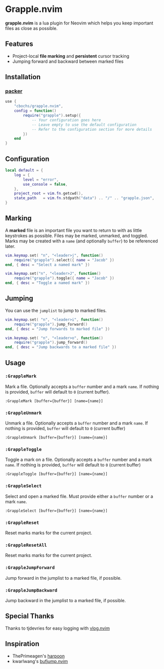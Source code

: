 # Grapple.nvim

**grapple.nvim** is a lua plugin for Neovim which helps you keep important files as close as possible.

## Features

* Project-local **file marking** and **persistent** cursor tracking
* Jumping forward and backward between marked files

## Installation

### [packer](https://github.com/wbthomason/packer.nvim)

```lua
use {
    "cbochs/grapple.nvim",
    config = function()
        require("grapple").setup({
            -- Your configuration goes here
            -- Leave empty to use the default configuration
            -- Refer to the configuration section for more details
        })
    end
}
```

## Configuration

```lua
local default = {
    log = {
        level = "error",
        use_console = false,
    },
    project_root = vim.fn.getcwd(),
    state_path   = vim.fn.stdpath("data") .. "/" .. "grapple.json",
}
```

## Marking

A **marked** file is an important file you want to return to with as little keystrokes as possible. Files may be marked, unmarked, and toggled. Marks may be created with a `name` (and optionally `buffer`) to be referenced later.

```lua
vim.keymap.set( "n", "<leader>j", function()
    require("grapple").select({ name = "Jacob" })
end, { desc = "Select a named mark" })

vim.keymap.set("n", "<leader>J", function()
    require("grapple").toggle({ name = "Jacob" })
end, { desc = "Toggle a named mark" })
```

## Jumping

You can use the `jumplist` to jump to marked files.

```lua
vim.keymap.set( "n", "<leader>i", function()
    require("grapple").jump_forward()
end, { desc = "Jump forwards to marked file" })

vim.keymap.set( "n", "<leader>o", function()
    require("grapple").jump_forward()
end, { desc = "Jump backwards to a marked file" })
```

## Usage

### `:GrappleMark`

Mark a file. Optionally accepts a `buffer` number and a mark `name`. If nothing is provided, `buffer` will default to `0` (current buffer).

```
:GrappleMark [buffer={buffer}] [name={name}]
```

### `:GrappleUnmark`

Unmark a file. Optionally accepts a `buffer` number and a mark `name`. If nothing is provided, `buffer` will default to `0` (current buffer)

```
:GrappleUnmark [buffer={buffer}] [name={name}]
```

### `:GrappleToggle`

Toggle a mark on a file. Optionally accepts a `buffer` number and a mark `name`. If nothing is provided, `buffer` will default to `0` (current buffer)

```
:GrappleToggle [buffer={buffer}] [name={name}]
```

### `:GrappleSelect`

Select and open a marked file. Must provide either a `buffer` number or a mark `name`.

```
:GrappleSelect [buffer={buffer}] [name={name}]
```

### `:GrappleReset`

Reset marks marks for the current project.

### `:GrappleResetAll`

Reset marks marks for the current project.

### `:GrappleJumpForward`

Jump forward in the jumplist to a marked file, if possible.

### `:GrappleJumpBackward`

Jump backward in the jumplist to a marked file, if possible.

## Special Thanks

Thanks to tjdevries for easy logging with [vlog.nvim](https://github.com/tjdevries/vlog.nvim)

## Inspiration

* ThePrimeagen's [harpoon](https://github.com/ThePrimeagen/harpoon)
* kwarlwang's [bufjump.nvim](https://github.com/kwkarlwang/bufjump.nvim)
